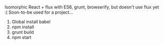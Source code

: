 Isomorphic React + flux with ES6, grunt, browserify, but doesn't use flux yet :(
Soon-to-be used for a project...

1. Global install babel
2. npm install
3. grunt build
4. npm start